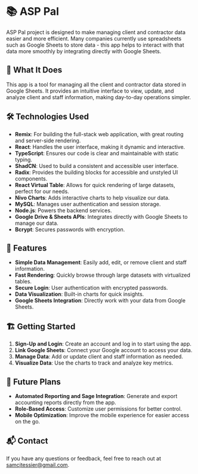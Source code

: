 # 📚 ASP Pal

ASP Pal project is designed to make managing client and contractor data easier and more efficient. Many companies currently use spreadsheets such as Google Sheets to store data - this app helps to interact with that data more smoothly by integrating directly with Google Sheets.

## 🌟 What It Does

This app is a tool for managing all the client and contractor data stored in Google Sheets. It provides an intuitive interface to view, update, and analyze client and staff information, making day-to-day operations simpler.

## 🛠️ Technologies Used

- **Remix**: For building the full-stack web application, with great routing and server-side rendering.
- **React**: Handles the user interface, making it dynamic and interactive.
- **TypeScript**: Ensures our code is clear and maintainable with static typing.
- **ShadCN**: Used to build a consistent and accessible user interface.
- **Radix**: Provides the building blocks for accessible and unstyled UI components.
- **React Virtual Table**: Allows for quick rendering of large datasets, perfect for our needs.
- **Nivo Charts**: Adds interactive charts to help visualize our data.
- **MySQL**: Manages user authentication and session storage.
- **Node.js**: Powers the backend services.
- **Google Drive & Sheets APIs**: Integrates directly with Google Sheets to manage our data.
- **Bcrypt**: Secures passwords with encryption.

## 🚀 Features

- **Simple Data Management**: Easily add, edit, or remove client and staff information.
- **Fast Rendering**: Quickly browse through large datasets with virtualized tables.
- **Secure Login**: User authentication with encrypted passwords.
- **Data Visualization**: Built-in charts for quick insights.
- **Google Sheets Integration**: Directly work with your data from Google Sheets.

## 🏗️ Getting Started

1. **Sign-Up and Login**: Create an account and log in to start using the app.
2. **Link Google Sheets**: Connect your Google account to access your data.
3. **Manage Data**: Add or update client and staff information as needed.
4. **Visualize Data**: Use the charts to track and analyze key metrics.

## 🌱 Future Plans

- **Automated Reporting and Sage Integration**: Generate and export accounting reports directly from the app.
- **Role-Based Access**: Customize user permissions for better control.
- **Mobile Optimization**: Improve the mobile experience for easier access on the go.

## 📬 Contact

If you have any questions or feedback, feel free to reach out at [samcjtessier@gmail.com](mailto:samcjtessier@gmail.com).
